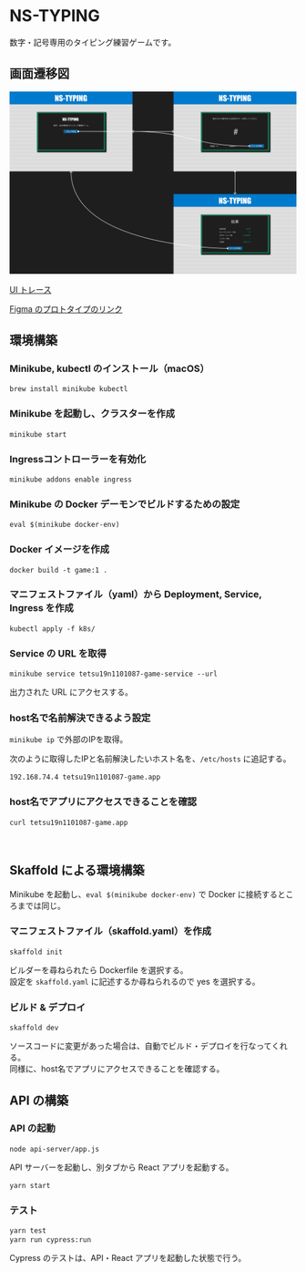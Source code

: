 # NS-TYPING

数字・記号専用のタイピング練習ゲームです。

## 画面遷移図

![画面遷移図](./images/flow.png)

[UI トレース](https://www.figma.com/proto/ilvpEFLPiIpurK50sKYBUJ/UI%E3%83%88%E3%83%AC%E3%83%BC%E3%82%B9?page-id=0%3A1&type=design&node-id=1-2&viewport=127%2C247%2C0.14&t=WNtpkY8cXm1EmoMP-1&scaling=scale-down&starting-point-node-id=1%3A2&mode=design)

[Figma のプロトタイプのリンク](https://www.figma.com/proto/5m2lONFVvXU8gQbnKYqB7V/%E7%94%BB%E9%9D%A2%E9%81%B7%E7%A7%BB%E5%9B%B3?page-id=0%3A1&type=design&node-id=1-2&viewport=-846%2C126%2C0.37&t=k3MWdwYGd1GHFb1A-1&scaling=scale-down&starting-point-node-id=1%3A2&mode=design)

## 環境構築

### Minikube, kubectl のインストール（macOS）

```
brew install minikube kubectl
```

### Minikube を起動し、クラスターを作成

```
minikube start
```

### Ingressコントローラーを有効化
```
minikube addons enable ingress
```

### Minikube の Docker デーモンでビルドするための設定

```
eval $(minikube docker-env)
```

### Docker イメージを作成

```
docker build -t game:1 .
```

### マニフェストファイル（yaml）から Deployment, Service, Ingress を作成

```
kubectl apply -f k8s/
```

### Service の URL を取得

```
minikube service tetsu19n1101087-game-service --url
```
出力された URL にアクセスする。

### host名で名前解決できるよう設定
`minikube ip` で外部のIPを取得。

次のように取得したIPと名前解決したいホスト名を、`/etc/hosts` に追記する。
```
192.168.74.4 tetsu19n1101087-game.app
```

### host名でアプリにアクセスできることを確認
```
curl tetsu19n1101087-game.app
```
<br>

## Skaffold による環境構築
Minikube を起動し、`eval $(minikube docker-env)` で Docker に接続するところまでは同じ。

### マニフェストファイル（skaffold.yaml）を作成
```
skaffold init
```
ビルダーを尋ねられたら Dockerfile を選択する。  
設定を `skaffold.yaml` に記述するか尋ねられるので yes を選択する。

### ビルド & デプロイ
```
skaffold dev
```
ソースコードに変更があった場合は、自動でビルド・デプロイを行なってくれる。  
同様に、host名でアプリにアクセスできることを確認する。

## API の構築

### API の起動
```
node api-server/app.js
```
API サーバーを起動し、別タブから React アプリを起動する。
```
yarn start
```

### テスト
```
yarn test
yarn run cypress:run
```
Cypress のテストは、API・React アプリを起動した状態で行う。